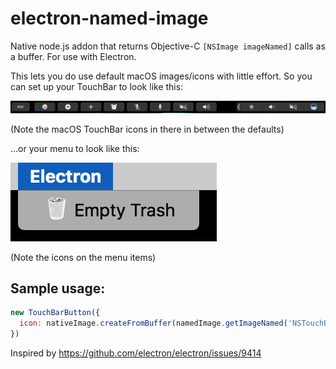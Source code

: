 # electron-named-image
Native node.js addon that returns Objective-C `[NSImage imageNamed]` calls as a buffer. For use with Electron. 

This lets you do use default macOS images/icons with little effort. So you can set up your TouchBar to look like this:


![](https://github.com/ccnokes/electron-named-image/blob/master/example-images/Screen%20Shot%202017-05-29%20at%2012.51.49%20PM.png)

(Note the macOS TouchBar icons in there in between the defaults)



...or your menu to look like this:

![](https://github.com/ccnokes/electron-named-image/blob/master/example-images/Screen%20Shot%202017-05-29%20at%2012.47.21%20PM.png)

(Note the icons on the menu items)


## Sample usage:

```javascript
new TouchBarButton({
  icon: nativeImage.createFromBuffer(namedImage.getImageNamed('NSTouchBarRefreshTemplate'))
})
```


Inspired by https://github.com/electron/electron/issues/9414
